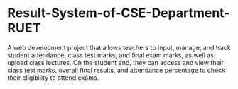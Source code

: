 # Result-System-of-CSE-Department-RUET
A web development project that allows teachers to input, manage, and track student attendance, class test marks, and final exam marks, as well as upload class lectures. On the student end, they can access and view their class test marks, overall final results, and attendance percentage to check their eligibility to attend exams.

